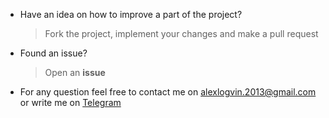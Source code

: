 - Have an idea on how to improve a part of the project?

    > Fork the project, implement your changes and make a pull request

- Found an issue?

    > Open an **issue**

- For any question feel free to contact me on alexlogvin.2013@gmail.com or write me on [Telegram](https://t.me/alex_logvin)
